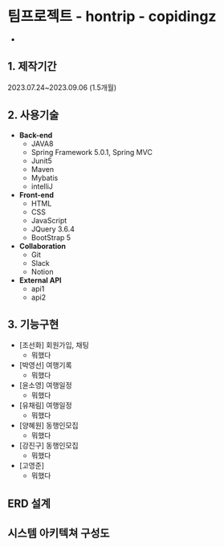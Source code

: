 # 팀프로젝트 - hontrip - copidingz
- 

## 1. 제작기간
2023.07.24~2023.09.06 (1.5개월)

## 2. 사용기술
- <strong>Back-end</strong>
  - JAVA8
  - Spring Framework 5.0.1, Spring MVC
  - Junit5
  - Maven 
  - Mybatis
  - intelliJ
- <strong>Front-end</strong>
  - HTML
  - CSS
  - JavaScript
  - JQuery 3.6.4
  - BootStrap 5
- <strong>Collaboration</strong>
  - Git
  - Slack
  - Notion
- <strong>External API</strong>
  - api1
  - api2

## 3. 기능구현 
- [조선화] 회원가입, 채팅
  - 뭐했다
- [박영선] 여행기록
    - 뭐했다
- [윤소영] 여행일정
    - 뭐했다
- [유채림] 여행일정
    - 뭐했다
- [양혜원] 동행인모집
    - 뭐했다 
- [강진구] 동행인모집
    - 뭐했다
- [고영준]
    - 뭐했다 

## ERD 설계

## 시스템 아키텍쳐 구성도


